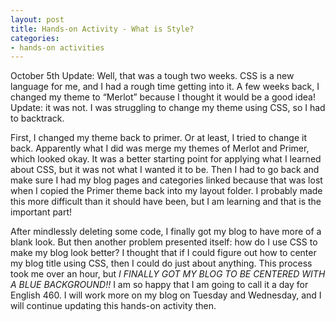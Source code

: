 ```yaml
---
layout: post
title: Hands-on Activity - What is Style?
categories:
- hands-on activities
---
```


October 5th Update:
Well, that was a tough two weeks. CSS is a new language for me, and I had a rough time getting into it. A few weeks back, I changed my theme to “Merlot” because I thought it would be a good idea! Update: it was not. I was struggling to change my theme using CSS, so I had to backtrack.

First, I changed my theme back to primer. Or at least, I tried to change it back. Apparently what I did was merge my themes of Merlot and Primer, which looked okay. It was a better starting point for applying what I learned about CSS, but it was not what I wanted it to be. Then I had to go back and make sure I had my blog pages and categories linked because that was lost when I copied the Primer theme back into my layout folder. I probably made this more difficult than it should have been, but I am learning and that is the important part!

After mindlessly deleting some code, I finally got my blog to have more of a blank look. But then another problem presented itself: how do I use CSS to make my blog look better? I thought that if I could figure out how to center my blog title using CSS, then I could do just about anything. This process took me over an hour, but *I FINALLY GOT MY BLOG TO BE CENTERED WITH A BLUE BACKGROUND!!* I am so happy that I am going to call it a day for English 460. I will work more on my blog on Tuesday and Wednesday, and I will continue updating this hands-on activity then.
